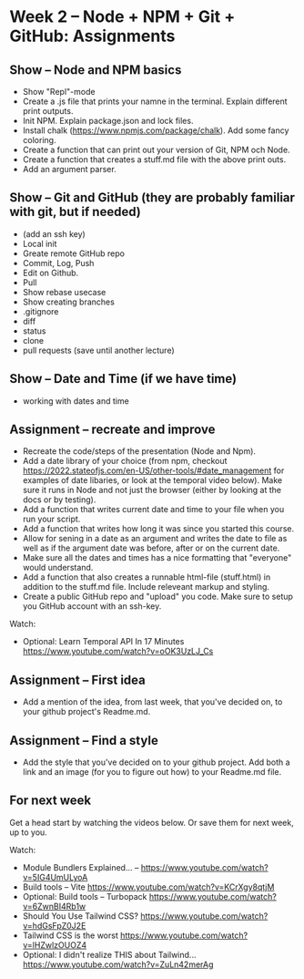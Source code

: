 # Week 2 – Node + NPM + Git + GitHub: Assignments

## Show – Node and NPM basics

* Show "Repl"-mode
* Create a .js file that prints your namne in the terminal. Explain different
  print outputs.
* Init NPM. Explain package.json and lock files.
* Install chalk (https://www.npmjs.com/package/chalk). Add some fancy coloring.
* Create a function that can print out your version of Git, NPM och Node.
* Create a function that creates a stuff.md file with the above print outs.
* Add an argument parser.

## Show – Git and GitHub (they are probably familiar with git, but if needed)

* (add an ssh key)
* Local init
* Greate remote GitHub repo
* Commit, Log, Push
* Edit on Github.
* Pull
* Show rebase usecase
* Show creating branches
* .gitignore
* diff
* status
* clone
* pull requests (save until another lecture)

## Show – Date and Time (if we have time)

* working with dates and time

## Assignment – recreate and improve

* Recreate the code/steps of the presentation (Node and Npm).
* Add a date library of your choice (from npm, checkout
  https://2022.stateofjs.com/en-US/other-tools/#date_management for examples of
  date libaries, or look at the temporal video below). Make sure it runs in
  Node and not just the browser (either by looking at the docs or by testing).
* Add a function that writes current date and time to your file when you run
  your script.
* Add a function that writes how long it was since you started this course.
* Allow for sening in a date as an argument and writes the date to file as well
  as if the argument date was before, after or on the current date.
* Make sure all the dates and times has a nice formatting that "everyone" would
  understand.
* Add a function that also creates a runnable html-file (stuff.html) in addition to the
  stuff.md file. Include releveant markup and styling.
* Create a public GitHub repo and "upload" you code. Make sure to setup you
  GitHub account with an ssh-key.

Watch:
* Optional: Learn Temporal API In 17 Minutes
  https://www.youtube.com/watch?v=oOK3UzLJ_Cs

## Assignment – First idea

* Add a mention of the idea, from last week, that you've decided on, to your
  github project's Readme.md.

## Assignment – Find a style

* Add the style that you've decided on to your github project. Add both a link
  and an image (for you to figure out how) to your Readme.md file.

## For next week

Get a head start by watching the videos below. Or save them for next week, up to
you.

Watch:

* Module Bundlers Explained... – https://www.youtube.com/watch?v=5IG4UmULyoA
* Build tools – Vite https://www.youtube.com/watch?v=KCrXgy8qtjM
* Optional: Build tools – Turbopack https://www.youtube.com/watch?v=6ZwnBI4Rb1w
* Should You Use Tailwind CSS?  https://www.youtube.com/watch?v=hdGsFpZ0J2E
* Tailwind CSS is the worst https://www.youtube.com/watch?v=lHZwlzOUOZ4
* Optional: I didn't realize THIS about Tailwind...
  https://www.youtube.com/watch?v=ZuLn42merAg
